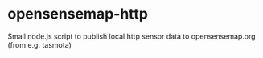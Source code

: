 # opensensemap-http
Small node.js script to publish local http sensor data to opensensemap.org (from e.g. tasmota)
